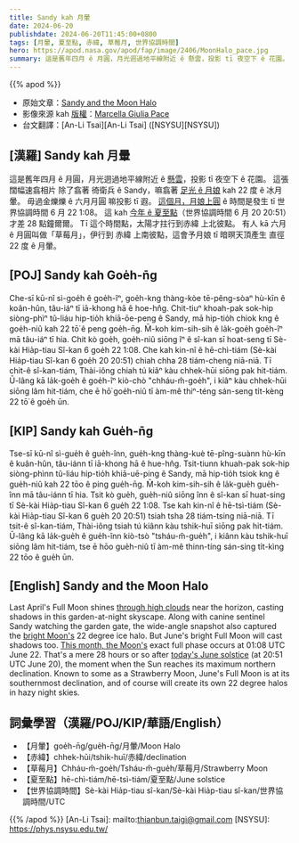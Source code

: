 ```yaml
---
title: Sandy kah 月暈
date: 2024-06-20
publishdate: 2024-06-20T11:45:00+0800
tags: [月暈, 夏至點, 赤緯, 草莓月, 世界協調時間]
hero: https://apod.nasa.gov/apod/fap/image/2406/MoonHalo_pace.jpg
summary: 這是舊年四月 ê 月圓，月光迵過地平線附近 ê 懸雲，投影 tī 夜空下 ê 花園。
---
```


{{% apod %}}

- 原始文章：[Sandy and the Moon Halo](https://apod.nasa.gov/apod/ap240620.html)
- 影像來源 kah [版權][copyright]：[Marcella Giulia Pace](https://greenflash.photo/about-me/)
- 台文翻譯：[An-Li Tsai][An-Li Tsai] ([NSYSU][NSYSU])

## [漢羅] Sandy kah 月暈
這是舊年四月 ê 月圓，月光迵過地平線附近 ê [懸雲][through high clouds]，投影 tī 夜空下 ê 花園。
這張闊幅速翕相片 除了翕著 徛衛兵 ê Sandy，嘛翕著 [足光 ê 月娘][bright Moon's] kah 22 度 ê 冰月暈。
毋過金爍爍 ê 六月月圓 嘛投影 tī 遐。
[這個月，月娘上圓][This month, the Moon's] ê 時間是發生 tī 世界協調時間 6 月 22 1:08。
這 kah [今年 ê 夏至點][today's June solstice]（世界協調時間 6 月 20 20:51）才差 28 點鐘爾爾。
Tī 這个時間點，太陽才拄行到赤緯 上北彼點。
有人 kā 六月 ê 月圓叫做「草莓月」，伊行到 赤緯 上南彼點，這會予月娘 tī 暗暝天頂產生 直徑 22 度 ê 月暈。

## [POJ] Sandy kah Goe̍h-n̄g
Che-sī kū-nî sì-goe̍h ê goe̍h-îⁿ, goe̍h-kng thàng-kòe tē-pêng-sòaⁿ hù-kīn ê koân-hûn, tâu-iáⁿ tī iā-khong hā ê hoe-hn̂g.
Chit-tiuⁿ khoah-pak sok-hip siòng-phìⁿ tû-liáu hip-tio̍h khiā-ōe-peng ê Sandy, mā hip-tio̍h chiok kng ê goe̍h-niû kah 22 tō͘ ê peng goe̍h-n̄g.
M̄-koh kim-sih-sih ê la̍k-goe̍h goe̍h-îⁿ mā tâu-iáⁿ tī hia.
Chit kò goe̍h, goe̍h-niû siōng îⁿ ê sî-kan sī hoat-seng tī Sè-kài Hia̍p-tiau Sî-kan 6 goe̍h 22 1:08.
Che kah kin-nî ê hē-chì-tiám (Sè-kài Hia̍p-tiau Sî-kan 6 goe̍h 20 20:51) chiah chha 28 tiám-cheng niā-niā.
Tī chit-ê sî-kan-tiám, Thài-iông chiah tú kiâⁿ kàu chhek-hūi siōng pak hit-tiám.
Ū-lâng kā la̍k-goe̍h ê goe̍h-îⁿ kiò-chò "chháu-m̂-goe̍h", i kiâⁿ kàu chhek-hūi siōng lâm hit-tiám, che ē hō͘ goe̍h-niû tī àm-mê thiⁿ-téng sán-seng ti̍t-kèng 22 tō͘ ê goe̍h ūn.

## [KIP] Sandy kah Gue̍h-n̄g
Tse-sī kū-nî sì-gue̍h ê gue̍h-înn, gue̍h-kng thàng-kuè tē-pîng-suànn hù-kīn ê kuân-hûn, tâu-iánn tī iā-khong hā ê hue-hn̂g.
Tsit-tiunn khuah-pak sok-hip siòng-phìnn tû-liáu hip-tio̍h khiā-uē-ping ê Sandy, mā hip-tio̍h tsiok kng ê gue̍h-niû kah 22 tōo ê ping gue̍h-n̄g.
M̄-koh kim-sih-sih ê la̍k-gue̍h gue̍h-înn mā tâu-iánn tī hia.
Tsit kò gue̍h, gue̍h-niû siōng înn ê sî-kan sī huat-sing tī Sè-kài Hia̍p-tiau Sî-kan 6 gue̍h 22 1:08.
Tse kah kin-nî ê hē-tsì-tiám (Sè-kài Hia̍p-tiau Sî-kan 6 gue̍h 20 20:51) tsiah tsha 28 tiám-tsing niā-niā.
Tī tsit-ê sî-kan-tiám, Thài-iông tsiah tú kiânn kàu tshik-huī siōng pak hit-tiám.
Ū-lâng kā la̍k-gue̍h ê gue̍h-înn kiò-tsò "tsháu-m̂-gue̍h", i kiânn kàu tshik-huī siōng lâm hit-tiám, tse ē hōo gue̍h-niû tī àm-mê thinn-tíng sán-sing ti̍t-kìng 22 tōo ê gue̍h ūn.

## [English] Sandy and the Moon Halo
Last April's Full Moon shines [through high clouds][through high clouds] near the horizon, casting shadows in this garden-at-night skyscape.
Along with canine sentinel Sandy watching the garden gate, the wide-angle snapshot also captured the [bright Moon's][bright Moon's] 22 degree ice halo.
But June's bright Full Moon will cast shadows too.
[This month, the Moon's][This month, the Moon's] exact full phase occurs at 01:08 UTC June 22.
That's a mere 28 hours or so after [today's June solstice][today's June solstice] (at 20:51 UTC June 20), the moment when the Sun reaches its maximum northern declination.
Known to some as a Strawberry Moon, June's Full Moon is at its southernmost declination, and of course will create its own 22 degree halos in hazy night skies.

## 詞彙學習（漢羅/POJ/KIP/華語/English）
- 【月暈】goe̍h-n̄g/gue̍h-n̄g/月暈/Moon Halo
- 【赤緯】chhek-hūi/tshik-huī/赤緯/declination
- 【草莓月】Chháu-m̂-goe̍h/Tsháu-m̂-gue̍h/草莓月/Strawberry Moon
- 【夏至點】hē-chì-tiám/hē-tsì-tiám/夏至點/June solstice
- 【世界協調時間】Sè-kài Hia̍p-tiau sî-kan/Sè-kài Hia̍p-tiau sî-kan/世界協調時間/UTC

{{% /apod %}}
[An-Li Tsai]: mailto:thianbun.taigi@gmail.com
[NSYSU]: https://phys.nsysu.edu.tw/

[copyright]: https://apod.nasa.gov/apod/fap/lib/about_apod.html#srapply
[License3]: https://creativecommons.org/licenses/by/3.0/
[License2]:https://creativecommons.org/licenses/by-nc-nd/2.0/

[through high clouds]:https://greenflash.photo/portfolio/lunar-halo/
[bright Moon's]:https://apod.nasa.gov/apod/ap220514.html
[This month, the Moon's]:https://science.nasa.gov/solar-system/skywatching/the-next-full-moon-is-the-strawberry-moon-2/
[today's June solstice]:https://earthsky.org/astronomy-essentials/everything-you-need-to-know-june-solstice/
